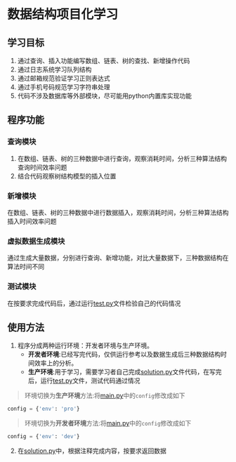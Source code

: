 # 数据结构项目化学习

## 学习目标

1. 通过查询、插入功能编写数组、链表、树的查找、新增操作代码
2. 通过日志系统学习队列结构
3. 通过邮箱规范验证学习正则表达式
4. 通过手机号码规范学习字符串处理
5. 代码不涉及数据库等外部模块，尽可能用python内置库实现功能

## 程序功能

### 查询模块

1. 在数组、链表、树的三种数据中进行查询，观察消耗时间，分析三种算法结构查询时间效率问题
2. 结合代码观察树结构模型的插入位置

### 新增模块

在数组、链表、树的三种数据中进行数据插入，观察消耗时间，分析三种算法结构插入时间效率问题

### 虚拟数据生成模块

通过生成大量数据，分别进行查询、新增功能，对比大量数据下，三种数据结构在算法时间不同

### 测试模块

在按要求完成代码后，通过运行[test.py](/test.py)文件检验自己的代码情况

## 使用方法

1. 程序分成两种运行环境：开发者环境与生产环境。
    - **开发者环境**:已经写完代码，仅供运行参考以及数据生成后三种数据结构时间效率上的分析。
    - **生产环境**:用于学习，需要学习者自己完成[solution.py](/solution.py)文件代码，在写完后，运行[test.py](/test.py)文件，测试代码通过情况

> 环境切换为**生产环境**方法:将[main.py](/main.py)中的`config`修改成如下

```python
config = {'env': 'pro'}
```

> 环境切换为**开发者环境**方法:将[main.py](/main.py)中的`config`修改成如下

```python
config = {'env': 'dev'}
```

2. 在[solution.py](/solution.py)中，根据注释完成内容，按要求返回数据